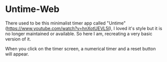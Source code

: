 # Untime-Web
There used to be this minimalist timer app called "Untime" (https://www.youtube.com/watch?v=hnXotUEVL5I), I loved it's style but it is no longer maintained or available. So here I am, recreating a very basic version of it.

When you click on the timer screen, a numerical timer and a reset button will appear.
